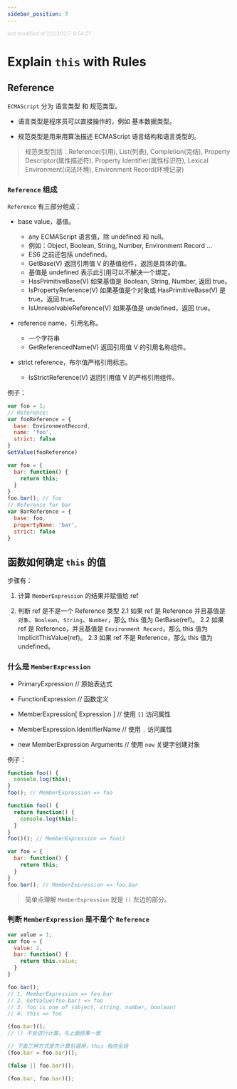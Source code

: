 ```yaml
---
sidebar_position: 7
---
```

    
<small style="color: #ccc;">last modified at 2023/12/7 8:54:31</small>
# Explain `this` with Rules

## Reference

`ECMAScript` 分为 语言类型 和 规范类型。

- 语言类型是程序员可以直接操作的，例如 基本数据类型。

- 规范类型是用来用算法描述 ECMAScript 语言结构和语言类型的。

> 规范类型包括：Reference(引用), List(列表), Completion(完结), Property Descriptor(属性描述符), Property Identifier(属性标识符), Lexical Environment(词法环境), Environment Record(环境记录)

### `Reference` 组成

`Reference` 有三部分组成：

- base value，基值。
  - any ECMAScript 语言值，除 undefined 和 null。
  - 例如：Object, Boolean, String, Number, Environment Record ...
  - ES6 之前还包括 undefined。
  - GetBase(V) 返回引用值 V 的基值组件，返回是具体的值。
  - 基值是 undefined 表示此引用可以不解决一个绑定。
  - HasPrimitiveBase(V) 如果基值是 Boolean, String, Number, 返回 true。
  - IsPropertyReference(V) 如果基值是个对象或 HasPrimitiveBase(V) 是 true，返回 true。
  - IsUnresolvableReference(V) 如果基值是 undefined，返回 true。

- reference name，引用名称。
  - 一个字符串
  - GetReferencedName(V) 返回引用值 V 的引用名称组件。

- strict reference，布尔值严格引用标志。
  - IsStrictReference(V) 返回引用值 V 的严格引用组件。

例子：

```js
var foo = 1;
// Reference:
var fooReference = {
  base: EnvironmentRecord,
  name: 'foo',
  strict: false
}
GetValue(fooReference)

var foo = {
  bar: function() {
    return this;
  }
}
foo.bar(); // foo
// Reference for bar
var BarReference = {
  base: foo,
  propertyName: 'bar',
  strict: false
}
```

## 函数如何确定 `this` 的值

步骤有：

1. 计算 `MemberExpression` 的结果并赋值给 ref

2. 判断 ref 是不是一个 Reference 类型
  2.1 如果 ref 是 Reference 并且基值是 `对象`、`Boolean`、`String`、`Number`，那么 this 值为 GetBase(ref)。
  2.2 如果 ref 是 Reference，并且基值是 `Environment Record`，那么 this 值为 ImplicitThisValue(ref)。
  2.3 如果 ref 不是 Reference，那么 this 值为 undefined。

### 什么是 `MemberExpression`

- PrimaryExpression // 原始表达式

- FunctionExpression // 函数定义

- MemberExpression[ Expression ] // 使用 `[]` 访问属性

- MemberExpression.IdentifierName // 使用 `.` 访问属性

- new MemberExpression Arguments // 使用 `new` 关键字创建对象

例子：

```js
function foo() {
  console.log(this);
}
foo(); // MemberExpression => foo

function foo() {
  return function() {
    console.log(this);
  }
}
foo()(); // MemberExpression => foo()

var foo = {
  bar: function() {
    return this;
  }
}
foo.bar(); // MemberExpression => foo.bar
```

> 简单点理解 `MemberExpression` 就是 `()` 左边的部分。

### 判断 `MemberExpression` 是不是个 `Reference`

```js
var value = 1;
var foo = {
  value: 2,
  bar: function() {
    return this.value;
  }
}

foo.bar();
// 1. MemberExpression => foo.bar
// 2. GetValue(foo.bar) => foo
// 3. foo is one of (object, string, number, boolean)
// 4. this => foo

(foo.bar)();
// () 不会进行计算，与上面结果一致

// 下面三种方式是先计算后调用，this 指向全局
(foo.bar = foo.bar)();

(false || foo.bar)();

(foo.bar, foo.bar)();
```

      